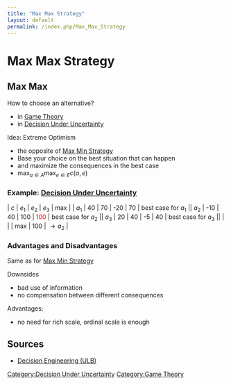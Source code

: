 ```yaml
---
title: "Max Max Strategy"
layout: default
permalink: /index.php/Max_Max_Strategy
---
```


# Max Max Strategy

## Max Max
How to choose an alternative? 
- in [Game Theory](Game_Theory)
- in [Decision Under Uncertainty](Decision_Under_Uncertainty)


Idea: Extreme Optimism
- the opposite of [Max Min Strategy](Max_Min_Strategy)
- Base your choice on the best situation that can happen 
- and maximize the consequences in the best case
- $\max_{a \in A} \max_{e \in E} c(a, e)$


### Example: [Decision Under Uncertainty](Decision_Under_Uncertainty)
|   $c$  |  $e_1$  |  $e_2$  |  $e_3$  |  max  |   |   $a_1$   |  40  |  70  |  -20  |  70   |  best case for $a_1$ ||   $a_2$   |  -10  |  40  |  100  |  <font color="red">100</font>  |  best case for $a_2$ ||   $a_3$   |  20  |  40  |  -5  |  40  |  best case for $a_3$ ||   |   |      |   max   |  100  |  $\to a_2$ |

### Advantages and Disadvantages
Same as for [Max Min Strategy](Max_Min_Strategy)

Downsides
- bad use of information
- no compensation between different consequences 

Advantages:
- no need for rich scale, ordinal scale is enough


## Sources
- [Decision Engineering (ULB)](Decision_Engineering_(ULB))

[Category:Decision Under Uncertainty](Category_Decision_Under_Uncertainty)
[Category:Game Theory](Category_Game_Theory)